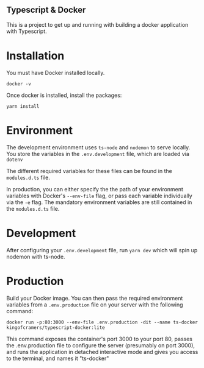 ## Typescript & Docker

This is a project to get up and running with building a docker application with Typescript.

# Installation

You must have Docker installed locally.

`docker -v`

Once docker is installed, install the packages:

`yarn install`

# Environment

The development environment uses `ts-node` and `nodemon` to serve locally. You store the variables in the `.env.development` file, which are loaded via `dotenv`

The different required variables for these files can be found in the `modules.d.ts` file.

In production, you can either specify the the path of your environment variables with Docker's `--env-file` flag, or pass each variable individually via the `-e` flag. The mandatory environment variables are still contained in the `modules.d.ts` file.

# Development

After configuring your `.env.development` file, run `yarn dev` which will spin up nodemon with ts-node.

# Production

Build your Docker image. You can then pass the required environment variables from a `.env.production` file on your server with the following command:

`docker run -p:80:3000 --env-file .env.production -dit --name ts-docker kingofcramers/typescript-docker:lite`

This command exposes the container's port 3000 to your port 80, passes the .env.production file to configure the server (presumably on port 3000), and runs the application in detached interactive mode and gives you access to the terminal, and names it "ts-docker"
